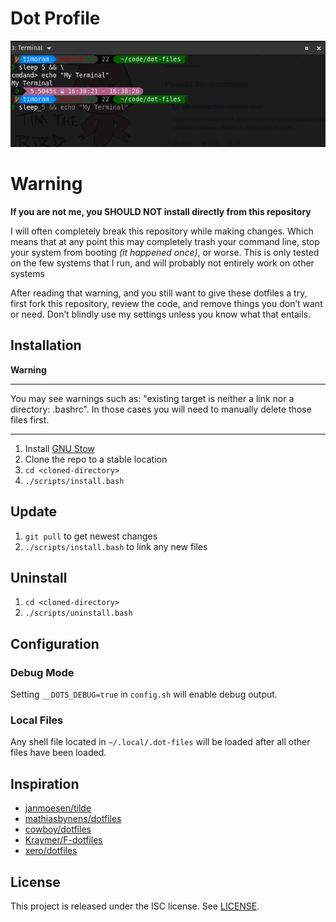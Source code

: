# Dot Profile

![Screenshot of my prompt](docs/dot-files.png)

# Warning

**If you are not me, you SHOULD NOT install directly from this repository**

I will often completely break this repository while making changes. Which means that at any point this may completely
trash your command line, stop your system from booting *(it happened once)*, or worse. This is only tested on the few
systems that I run, and will probably not entirely work on other systems

After reading that warning, and you still want to give these dotfiles a try, first fork this repository, review the
code, and remove things you don’t want or need. Don’t blindly use my settings unless you know what that entails.

## Installation

**Warning**

----

You may see warnings such as: "existing target is neither a link nor a directory: .bashrc". In those cases you will
need to manually delete those files first.

----

1. Install [GNU Stow][stow]
1. Clone the repo to a stable location
1. `cd <cloned-directory>`
1. `./scripts/install.bash`

## Update

1. `git pull` to get newest changes
1. `./scripts/install.bash` to link any new files

## Uninstall

1. `cd <cloned-directory>`
1. `./scripts/uninstall.bash`


## Configuration

### Debug Mode

Setting `__DOTS_DEBUG=true` in `config.sh` will enable debug output.

### Local Files

Any shell file located in `~/.local/.dot-files` will be loaded after all other files have been loaded.

## Inspiration

- [janmoesen/tilde](https://github.com/janmoesen/tilde)
- [mathiasbynens/dotfiles](https://github.com/mathiasbynens/dotfiles)
- [cowboy/dotfiles](https://github.com/cowboy/dotfiles)
- [Kraymer/F-dotfiles](https://github.com/Kraymer/F-dotfiles)
- [xero/dotfiles](https://github.com/xero/dotfiles)

## License

This project is released under the ISC license. See [LICENSE](LICENSE).

[stow]:https://www.gnu.org/software/stow/
